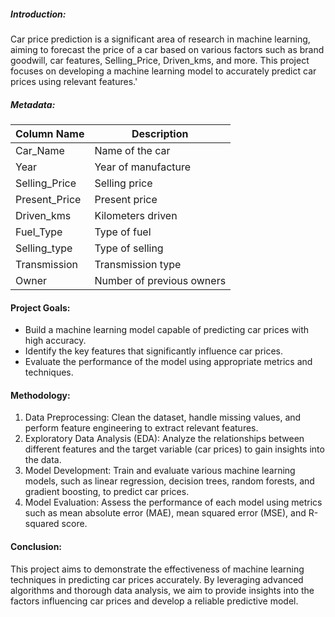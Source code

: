 ##### **Introduction:**
Car price prediction is a significant area of research in machine learning, aiming to forecast the price of a car based on various factors such as brand goodwill, car features, Selling_Price, Driven_kms, and more. This project focuses on developing a machine learning model to accurately predict car prices using relevant features.'

##### **Metadata:**

| Column Name   | Description          |
|---------------|----------------------|
| Car_Name      | Name of the car      |
| Year          | Year of manufacture  |
| Selling_Price | Selling price        |
| Present_Price | Present price        |
| Driven_kms    | Kilometers driven    |
| Fuel_Type     | Type of fuel         |
| Selling_type  | Type of selling      |
| Transmission  | Transmission type    |
| Owner         | Number of previous owners |


#### **Project Goals:**

- Build a machine learning model capable of predicting car prices with high accuracy.
- Identify the key features that significantly influence car prices.
- Evaluate the performance of the model using appropriate metrics and techniques.

#### **Methodology**:

1. Data Preprocessing: Clean the dataset, handle missing values, and perform feature engineering to extract relevant features.
2. Exploratory Data Analysis (EDA): Analyze the relationships between different features and the target variable (car prices) to gain insights into the data.
3. Model Development: Train and evaluate various machine learning models, such as linear regression, decision trees, random forests, and gradient boosting, to predict car prices.
4. Model Evaluation: Assess the performance of each model using metrics such as mean absolute error (MAE), mean squared error (MSE), and R-squared score.


#### **Conclusion:**

This project aims to demonstrate the effectiveness of machine learning techniques in predicting car prices accurately. By leveraging advanced algorithms and thorough data analysis, we aim to provide insights into the factors influencing car prices and develop a reliable predictive model.
